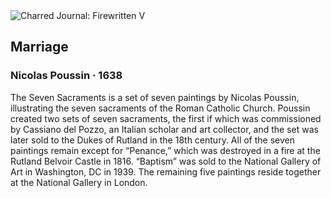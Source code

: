 <div class="artwork-of-the-day">
  <div class="container">
    <div class="img-wrapper">
      <img
        src="https://uploads0.wikiart.org/images/nicolas-poussin/marriage-1638.jpg!Large.jpg"
        alt="Charred Journal: Firewritten V" />
    </div>
    <div class="artwork-detail">
      <div class="artwork-origin"> 
        <h2 class="artwork-name">Marriage</h2>
        <h3 class="artist">
          Nicolas Poussin
                    ·  1638
        </h3>
      </div>
      <p class="description">
        <span class="artwork-description-text ng-binding" ng-bind-html="viewModel.ArtworkOfTheDay.Description | unsafe">The Seven Sacraments is a set of seven paintings by Nicolas Poussin, illustrating the seven sacraments of the Roman Catholic Church. Poussin created two sets of seven sacraments, the first if which was commissioned by Cassiano del Pozzo, an Italian scholar and art collector, and the set was later sold to the Dukes of Rutland in the 18th century. All of the seven paintings remain except for “Penance,” which was destroyed in a fire at the Rutland Belvoir Castle in 1816. “Baptism” was sold to the National Gallery of Art in Washington, DC in 1939. The remaining five paintings reside together at the National Gallery in London.</span>
                        <div class="text-shadow-container" ng-show="showShadow" style=""></div>
      </p>
    </div>
  </div>

</div>
